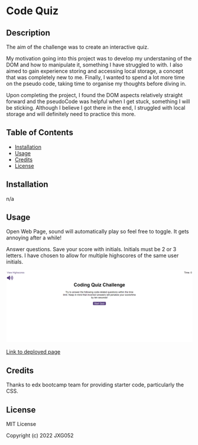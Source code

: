# Code Quiz

## Description

The aim of the challenge was to create an interactive quiz.

My motivation going into this project was to develop my understaning of the DOM and how to manipulate it, something I have struggled to with. I also aimed to gain experience storing and accessing local storage, a concept that was completely new to me. Finally, I wanted to spend a lot more time on the pseudo code, taking time to organise my thoughts before diving in. 


Upon completing the project, I found the DOM aspects relatively straight forward and the pseudoCode was helpful when I get stuck, something I will be sticking. Although I believe I got there in the end, I struggled with local storage and will definitely need to practice this more. 

## Table of Contents

- [Installation](#installation)
- [Usage](#usage)
- [Credits](#credits)
- [License](#license)

## Installation

n/a

## Usage

Open Web Page, sound will automatically play so feel free to toggle. It gets annoying after a while!

Answer questions. Save your score with initials. Initials must be 2 or 3 letters. I have chosen to allow for multiple highscores of the same user initials.

![image of the start screen](/assets/images/screenshot.png)

[Link to deployed page](https://jxg052.github.io/Code-Quiz/)

## Credits

Thanks to edx bootcamp team for providing starter code, particularly the CSS. 

## License

MIT License

Copyright (c) 2022 JXG052

